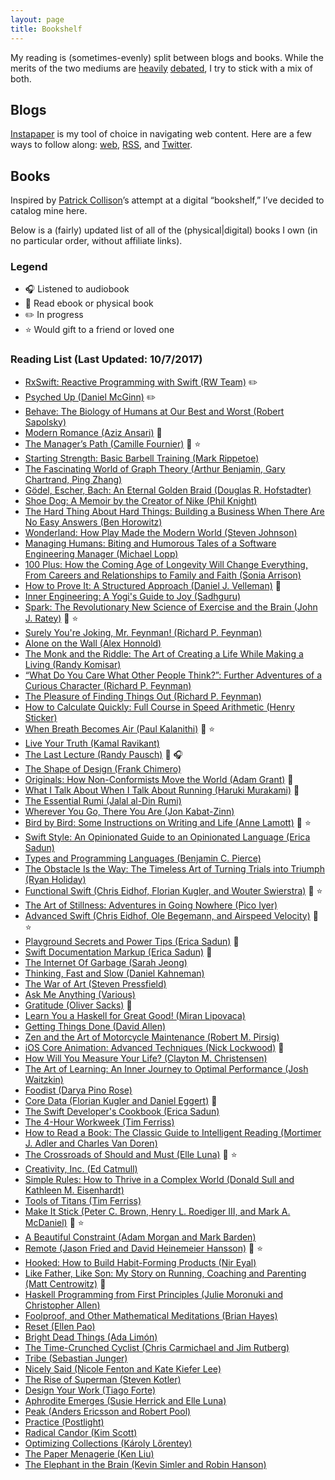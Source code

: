 ```yaml
---
layout: page
title: Bookshelf
---
```


My reading is (sometimes-evenly) split between blogs and books. While the merits of the two mediums are [heavily](https://stratechery.com/2017/books-and-blogs/) [debated](https://www.scotthyoung.com/blog/2014/01/16/blogs-vs-books/), I try to stick with a mix of both.

## Blogs

[Instapaper](https://www.instapaper.com) is my tool of choice in navigating web content. Here are a few ways to follow along: [web](http://instapaper.com/p/jasdev), [RSS](http://instapaper.com/starred/rss/4750197/tes3ESKY5E01Sx4DKAfUYK9rUQ), and [Twitter](https://twitter.com/whatjasdevreads).

## Books

Inspired by [Patrick Collison](https://patrickcollison.com/bookshelf)’s attempt at a digital “bookshelf,” I’ve decided to catalog mine here.

Below is a (fairly) updated list of all of the (physical&#124;digital) books I own (in no particular order, without affiliate links).

### Legend

- 🎧 Listened to audiobook
- 📖 Read ebook or physical book
- ✏️ In progress
- ⭐️ Would gift to a friend or loved one

### Reading List (Last Updated: 10/7/2017)

- [RxSwift: Reactive Programming with Swift (RW Team)](https://www.amazon.com/RxSwift-Reactive-Programming-raywenderlich-com-Team/dp/1942878346) ✏️
- [Psyched Up (Daniel McGinn)](https://www.amazon.com/Psyched-Up-Science-Preparation-Succeed/dp/159184830X/) ✏️
- [Behave: The Biology of Humans at Our Best and Worst (Robert Sapolsky)](https://www.amazon.com/Behave-Biology-Humans-Best-Worst/dp/1594205078)
- [Modern Romance (Aziz Ansari)](https://www.amazon.com/Modern-Romance-Aziz-Ansari/dp/0143109251) 📖
- [The Manager’s Path (Camille Fournier)](https://www.amazon.com/Managers-Path-Leaders-Navigating-Growth/dp/1491973897) 📖 ⭐️
- [Starting Strength: Basic Barbell Training (Mark Rippetoe)](https://www.amazon.com/Starting-Strength-Basic-Barbell-Training/dp/0982522738)
- [The Fascinating World of Graph Theory (Arthur Benjamin, Gary Chartrand, Ping Zhang)](https://www.amazon.com/Fascinating-World-Graph-Theory/dp/0691163812)
- [Gödel, Escher, Bach: An Eternal Golden Braid (Douglas R. Hofstadter)](https://www.amazon.com/Gödel-Escher-Bach-Eternal-Golden/dp/0465026567)
- [Shoe Dog: A Memoir by the Creator of Nike (Phil Knight)](https://www.amazon.com/Shoe-Dog-Memoir-Creator-Nike/dp/1501135910)
- [The Hard Thing About Hard Things: Building a Business When There Are No Easy Answers (Ben Horowitz)](https://www.amazon.com/Hard-Thing-About-Things-Building/dp/0062273205)
- [Wonderland: How Play Made the Modern World (Steven Johnson)](https://www.amazon.com/Wonderland-Play-Made-Modern-World/dp/0399184481)
- [Managing Humans: Biting and Humorous Tales of a Software Engineering Manager (Michael Lopp)](https://www.amazon.com/Managing-Humans-Humorous-Software-Engineering/dp/1484221575)
- [100 Plus: How the Coming Age of Longevity Will Change Everything, From Careers and Relationships to Family and Faith (Sonia Arrison)](https://www.amazon.com/100-Plus-Longevity-Everything-Relationships/dp/0465063764)
- [How to Prove It: A Structured Approach (Daniel J. Velleman)](https://www.amazon.com/How-Prove-Structured-Approach-2nd/dp/0521675995) 📖
- [Inner Engineering: A Yogi's Guide to Joy (Sadhguru)](https://www.amazon.com/Inner-Engineering-Yogis-Guide-Joy/dp/0812997794)
- [Spark: The Revolutionary New Science of Exercise and the Brain (John J. Ratey)](https://www.amazon.com/Spark-Revolutionary-Science-Exercise-Brain/dp/0316113514) 📖 ⭐️
- [Surely You're Joking, Mr. Feynman! (Richard P. Feynman)](https://www.amazon.com/Surely-Feynman-Adventures-Curious-Character/dp/0393316041)
- [Alone on the Wall (Alex Honnold)](https://www.amazon.com/Alone-Wall-Alex-Honnold/dp/0393353176)
- [The Monk and the Riddle: The Art of Creating a Life While Making a Living (Randy Komisar)](https://www.amazon.com/Monk-Riddle-Creating-Making-Living/dp/1578516447)
- [“What Do You Care What Other People Think?”: Further Adventures of a Curious Character (Richard P. Feynman)](https://www.amazon.com/What-Care-Other-People-Think/dp/0393320928)
- [The Pleasure of Finding Things Out (Richard P. Feynman)](https://www.amazon.com/Pleasure-Finding-Things-Out-Richard/dp/0465023959)
- [How to Calculate Quickly: Full Course in Speed Arithmetic (Henry Sticker)](https://www.amazon.com/How-Calculate-Quickly-Arithmetic-Mathematics/dp/048620295X)
- [When Breath Becomes Air (Paul Kalanithi)](https://www.amazon.com/When-Breath-Becomes-Paul-Kalanithi/dp/081298840X) 📖 ⭐️
- [Live Your Truth (Kamal Ravikant)](https://www.amazon.com/Live-Your-Truth-Kamal-Ravikant/dp/0989584992)
- [The Last Lecture (Randy Pausch)](https://www.amazon.com/Last-Lecture-Randy-Pausch/dp/1401323251) 📖 🎧
- [The Shape of Design (Frank Chimero)](https://www.amazon.com/Shape-Design-Frank-Chimero/dp/0985472200)
- [Originals: How Non-Conformists Move the World (Adam Grant)](https://www.amazon.com/Originals-How-Non-Conformists-Move-World/dp/014312885X) 📖
- [What I Talk About When I Talk About Running (Haruki Murakami)](https://www.amazon.com/What-Talk-About-When-Running/dp/0307389839) 📖
- [The Essential Rumi (Jalal al-Din Rumi)](https://www.amazon.com/Essential-Rumi-New-Expanded/dp/0062509594)
- [Wherever You Go, There You Are (Jon Kabat-Zinn)](https://www.amazon.com/Wherever-You-Go-There-Are/dp/1401307787)
- [Bird by Bird: Some Instructions on Writing and Life (Anne Lamott)](https://www.amazon.com/Bird-Some-Instructions-Writing-Life/dp/0385480016) 📖 ⭐️
- [Swift Style: An Opinionated Guide to an Opinionated Language (Erica Sadun)](https://pragprog.com/book/esswift/swift-style)
- [Types and Programming Languages (Benjamin C. Pierce)](https://www.amazon.com/Types-Programming-Languages-MIT-Press/dp/0262162091)
- [The Obstacle Is the Way: The Timeless Art of Turning Trials into Triumph (Ryan Holiday)](https://www.amazon.com/Obstacle-Way-Timeless-Turning-Triumph/dp/1591846358)
- [Functional Swift (Chris Eidhof, Florian Kugler, and Wouter Swierstra)](https://www.objc.io/books/functional-swift/) 📖 ⭐️
- [The Art of Stillness: Adventures in Going Nowhere (Pico Iyer)](https://www.amazon.com/Art-Stillness-Adventures-Going-Nowhere/dp/1476784728)
- [Advanced Swift (Chris Eidhof, Ole Begemann, and Airspeed Velocity)](https://www.objc.io/books/advanced-swift/) 📖 ⭐️
- [Playground Secrets and Power Tips (Erica Sadun)](https://leanpub.com/playgroundsecretsandpowertips) 📖
- [Swift Documentation Markup (Erica Sadun)](https://leanpub.com/swiftdocumentationmarkup) 📖
- [The Internet Of Garbage (Sarah Jeong)](https://www.amazon.com/Internet-Garbage-Sarah-Jeong-ebook/dp/B011JAV030)
- [Thinking, Fast and Slow (Daniel Kahneman)](https://www.amazon.com/Thinking-Fast-Slow-Daniel-Kahneman-ebook/dp/B00555X8OA)
- [The War of Art (Steven Pressfield)](https://www.amazon.com/War-Art-Steven-Pressfield-ebook/dp/B007A4SDCG)
- [Ask Me Anything (Various)](https://www.amazon.com/Anything-collection-Reddits-best-IAmA/dp/0692582266)
- [Gratitude (Oliver Sacks)](https://www.amazon.com/Gratitude-Oliver-Sacks/dp/0451492935) 📖
- [Learn You a Haskell for Great Good! (Miran Lipovaca)](https://www.amazon.com/Learn-You-Haskell-Great-Good/dp/1593272839)
- [Getting Things Done (David Allen)](https://www.amazon.com/Getting-Things-Done-Stress-Free-Productivity/dp/0143126563)
- [Zen and the Art of Motorcycle Maintenance (Robert M. Pirsig)](https://www.amazon.com/Zen-Art-Motorcycle-Maintenance-Inquiry/dp/0060589469)
- [iOS Core Animation: Advanced Techniques (Nick Lockwood)](https://www.amazon.com/iOS-Core-Animation-Advanced-Techniques-ebook/dp/B00EHJCORC) 📖
- [How Will You Measure Your Life? (Clayton M. Christensen)](https://www.amazon.com/How-Will-Measure-Your-Life/dp/0062102419)
- [The Art of Learning: An Inner Journey to Optimal Performance (Josh Waitzkin)](https://www.amazon.com/Art-Learning-Journey-Optimal-Performance/dp/0743277465)
- [Foodist (Darya Pino Rose)](https://www.amazon.com/Foodist-Science-Weight-Without-Dieting/dp/0062201263)
- [Core Data (Florian Kugler and Daniel Eggert)](https://www.objc.io/books/core-data/) 📖
- [The Swift Developer's Cookbook (Erica Sadun)](https://www.amazon.com/Developers-Cookbook-Content-Program-Library/dp/0134395263)
- [The 4-Hour Workweek (Tim Ferriss)](https://www.amazon.com/4-Hour-Workweek-Escape-Live-Anywhere/dp/0307465357)
- [How to Read a Book: The Classic Guide to Intelligent Reading (Mortimer J. Adler and Charles Van Doren)](https://www.amazon.com/How-Read-Book-Intelligent-Touchstone/dp/0671212095)
- [The Crossroads of Should and Must (Elle Luna)](https://www.amazon.com/Crossroads-Should-Must-Follow-Passion/dp/0761184880) 📖 ⭐️
- [Creativity, Inc. (Ed Catmull)](https://www.amazon.com/Creativity-Inc-Overcoming-Unseen-Inspiration/dp/0812993012)
- [Simple Rules: How to Thrive in a Complex World (Donald Sull and Kathleen M. Eisenhardt)](https://www.amazon.com/Simple-Rules-Thrive-Complex-World/dp/0544705203)
- [Tools of Titans (Tim Ferriss)](https://www.amazon.com/Tools-Titans-Billionaires-World-Class-Performers/dp/1328683788)
- [Make It Stick (Peter C. Brown, Henry L. Roediger III, and Mark A. McDaniel)](https://www.amazon.com/Make-Stick-Science-Successful-Learning/dp/0674729013) 📖 ⭐️
- [A Beautiful Constraint (Adam Morgan and Mark Barden)](https://www.amazon.com/Beautiful-Constraint-Transform-Limitations-Advantages/dp/1118899016)
- [Remote (Jason Fried and David Heinemeier Hansson)](https://www.amazon.com/Remote-Office-Required-Jason-Fried/dp/0804137501) 📖 ⭐️
- [Hooked: How to Build Habit-Forming Products (Nir Eyal)](https://www.amazon.com/Hooked-How-Build-Habit-Forming-Products/dp/1591847788)
- [Like Father, Like Son: My Story on Running, Coaching and Parenting (Matt Centrowitz)](https://www.amazon.com/Like-Father-Son-Coaching-Parenting/dp/1542655048) 📖
- [Haskell Programming from First Principles (Julie Moronuki and Christopher Allen)](http://haskellbook.com)
- [Foolproof, and Other Mathematical Meditations (Brian Hayes)](https://www.amazon.com/gp/product/026203686X)
- [Reset (Ellen Pao)](https://www.amazon.com/gp/product/039959101X)
- [Bright Dead Things (Ada Limón)](https://www.amazon.com/gp/product/1571314717)
- [The Time-Crunched Cyclist (Chris Carmichael and Jim Rutberg)](https://www.amazon.com/gp/product/1937715507)
- [Tribe (Sebastian Junger)](https://www.amazon.com/gp/product/1455566381)
- [Nicely Said (Nicole Fenton and Kate Kiefer Lee)](https://www.amazon.com/gp/product/0321988191)
- [The Rise of Superman (Steven Kotler)](https://www.amazon.com/gp/product/1477800832)
- [Design Your Work (Tiago Forte)](https://www.amazon.com/dp/B075VXH7ZL)
- [Aphrodite Emerges (Susie Herrick and Elle Luna)](https://www.aphroditeemerges.com)
- [Peak (Anders Ericsson and Robert Pool)](https://www.amazon.com/Peak-Secrets-New-Science-Expertise/dp/0544947223)
- [Practice (Postlight)](https://postlight.com/practice/)
- [Radical Candor (Kim Scott)](https://www.amazon.com/Radical-Candor-Kick-Ass-Without-Humanity/dp/1250103509)
- [Optimizing Collections (Károly Lőrentey)](https://www.objc.io/books/optimizing-collections/)
- [The Paper Menagerie (Ken Liu)](https://www.amazon.com/gp/product/148142436X)
- [The Elephant in the Brain (Kevin Simler and Robin Hanson)](https://www.amazon.com/gp/product/0190495995)